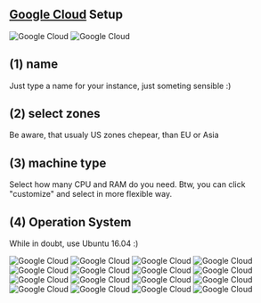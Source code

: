 ## [Google Cloud](https://cloud.google.com) Setup

![Google Cloud](images/gc0.png)
![Google Cloud](images/gc1.png)

## (1) name
Just type a name for your instance, just someting sensible :)

## (2) select zones
Be aware, that usualy US zones chepear, than EU or Asia

## (3) machine type
Select how many CPU and RAM do you need. Btw, you can click "customize" and select in more flexible way.

## (4) Operation System
While in doubt, use Ubuntu 16.04 :)

![Google Cloud](images/gc3.png)
![Google Cloud](images/gc4.png)
![Google Cloud](images/gc5.1.png)
![Google Cloud](images/gc5.2.png)
![Google Cloud](images/gc6.png)
![Google Cloud](images/gc7.png)
![Google Cloud](images/gc8.png)
![Google Cloud](images/gc8.1.png)
![Google Cloud](images/gc8.2.png)
![Google Cloud](images/gc9.1.png)
![Google Cloud](images/gc9.2.png)
![Google Cloud](images/gc9.3.png)
![Google Cloud](images/gc10.png)
![Google Cloud](images/gc11.png)
![Google Cloud](images/gc12.1.png)
![Google Cloud](images/gc12.2.png)